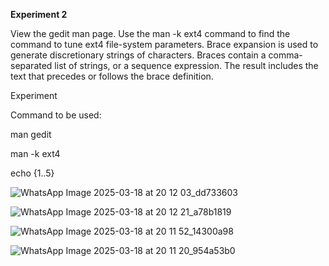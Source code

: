 **Experiment 2**

View the gedit man page. Use the man -k ext4 command to find the command to tune ext4 file-system parameters. Brace expansion is used to generate discretionary strings of characters. Braces contain a comma-separated list of strings, or a sequence expression. The result includes the text that precedes or follows the brace definition. 


Experiment

Command to be used:

man gedit

man -k ext4

echo {1..5}


![WhatsApp Image 2025-03-18 at 20 12 03_dd733603](https://github.com/user-attachments/assets/ed4d78d9-3d27-42b6-9119-e81ee38784ac)


![WhatsApp Image 2025-03-18 at 20 12 21_a78b1819](https://github.com/user-attachments/assets/3b37dd73-b856-4d19-bba1-28afc7079212)


![WhatsApp Image 2025-03-18 at 20 11 52_14300a98](https://github.com/user-attachments/assets/f0c40363-8bf0-4906-982e-1a8e31d47b95)


![WhatsApp Image 2025-03-18 at 20 11 20_954a53b0](https://github.com/user-attachments/assets/575e1a71-6e09-413e-8590-5218dc614d73)
